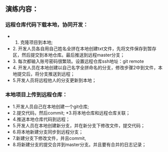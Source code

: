 ## 演练内容：
### 远程仓库代码下载本地，协同开发：
* 1. 克隆项目到本地;
* 2. 开发人员各自用自己姓名全拼在本地创建txt文件，先将文件保存到暂存区，然后提交到本地仓库。最后推送到远程master分支；
* 3. 每次都输入账号密码很繁琐。设置远程仓库ssh地址：git remote 
* 4. 开发人员在本地创建以自己名字全拼命名的分支，修改步骤2中到文件，本地提交后，将分支推送到远程；
* 5.开发人员将远程他人的分支更新到本地；

### 本地项目上传到远程仓库：
* 1.开发人员自己在本地创建一个git仓库;
* 2.提交代码，然后commit;
*3.将本地仓库和远程仓库关联；
* 4.推送本地仓库代码到远程；
* 5.开发人员在本地创建新分支，并在新分支下修改文件，提交代码；
* 6.将本地新建分支同步到远程分支；
* 7.新建分支下修改文件，并且commit,
* 8.将新建分支的提交合并到master分支。并且要有合并的日志记录；
